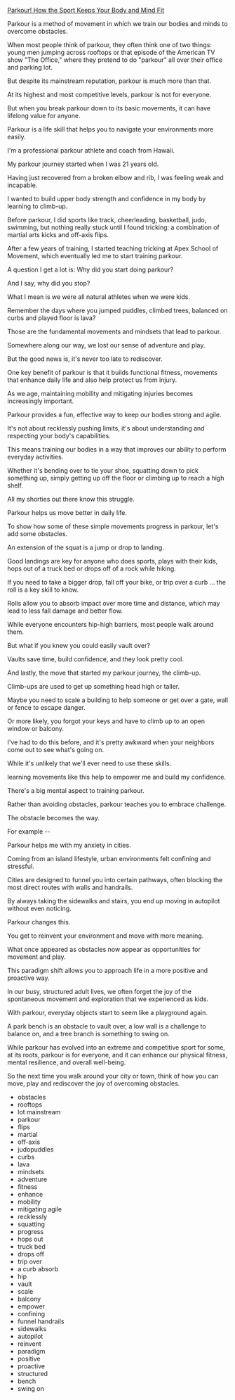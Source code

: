 [Parkour! How the Sport Keeps Your Body and Mind Fit](https://www.youtube.com/watch?v=Jb5VTn5D3ao)

Parkour is a method of movement in which we train our bodies and minds to overcome obstacles.

When most people think of parkour, they often think one of two things: young men jumping across rooftops or that episode of the American TV show "The Office," where they pretend to do "parkour" all over their office and parking lot.

But despite its mainstream reputation, parkour is much more than that.

At its highest and most competitive levels, parkour is not for everyone.

But when you break parkour down to its basic movements, it can have lifelong value for anyone.

Parkour is a life skill that helps you to navigate your environments more easily.

I'm a professional parkour athlete and coach from Hawaii.

My parkour journey started when I was 21 years old.

Having just recovered from a broken elbow and rib, I was feeling weak and incapable.

I wanted to build upper body strength and confidence in my body by learning to climb-up.

Before parkour, I did sports like track, cheerleading, basketball, judo, swimming, but nothing really stuck until I found tricking: a combination of martial arts kicks and off-axis flips.

After a few years of training, I started teaching tricking at Apex School of Movement, which eventually led me to start training parkour.

A question I get a lot is: Why did you start doing parkour?

And I say, why did you stop?

What I mean is we were all natural athletes when we were kids.

Remember the days where you jumped puddles, climbed trees, balanced on curbs and played floor is lava?

Those are the fundamental movements and mindsets that lead to parkour.

Somewhere along our way, we lost our sense of adventure and play.

But the good news is, it's never too late to rediscover.

One key benefit of parkour is that it builds functional fitness, movements that enhance daily life and also help protect us from injury.

As we age, maintaining mobility and mitigating injuries becomes increasingly important.

Parkour provides a fun, effective way to keep our bodies strong and agile.

It's not about recklessly pushing limits, it's about understanding and respecting your body's capabilities.

This means training our bodies in a way that improves our ability to perform everyday activities.

Whether it's bending over to tie your shoe, squatting down to pick something up, simply getting up off the floor or climbing up to reach a high shelf.

All my shorties out there know this struggle.

Parkour helps us move better in daily life.

To show how some of these simple movements progress in parkour, let's add some obstacles.

An extension of the squat is a jump or drop to landing.

Good landings are key for anyone who does sports, plays with their kids, hops out of a truck bed or drops off of a rock while hiking.

If you need to take a bigger drop, fall off your bike, or trip over a curb ... the roll is a key skill to know.

Rolls allow you to absorb impact over more time and distance, which may lead to less fall damage and better flow.

While everyone encounters hip-high barriers, most people walk around them.

But what if you knew you could easily vault over?

Vaults save time, build confidence, and they look pretty cool.

And lastly, the move that started my parkour journey, the climb-up.

Climb-ups are used to get up something head high or taller.

Maybe you need to scale a building to help someone or get over a gate, wall or fence to escape danger.

Or more likely, you forgot your keys and have to climb up to an open window or balcony.

I've had to do this before, and it's pretty awkward when your neighbors come out to see what's going on.

While it's unlikely that we'll ever need to use these skills.

learning movements like this help to empower me and build my confidence.

There's a big mental aspect to training parkour.

Rather than avoiding obstacles, parkour teaches you to embrace challenge.

The obstacle becomes the way.

For example --

Parkour helps me with my anxiety in cities.

Coming from an island lifestyle, urban environments felt confining and stressful.

Cities are designed to funnel you into certain pathways, often blocking the most direct routes with walls and handrails.

By always taking the sidewalks and stairs, you end up moving in autopilot without even noticing.

Parkour changes this.

You get to reinvent your environment and move with more meaning.

What once appeared as obstacles now appear as opportunities for movement and play.

This paradigm shift allows you to approach life in a more positive and proactive way.

In our busy, structured adult lives, we often forget the joy of the spontaneous movement and exploration that we experienced as kids.

With parkour, everyday objects start to seem like a playground again.

A park bench is an obstacle to vault over, a low wall is a challenge to balance on, and a tree branch is something to swing on.

While parkour has evolved into an extreme and competitive sport for some, at its roots, parkour is for everyone, and it can enhance our physical fitness, mental resilience, and overall well-being.

So the next time you walk around your city or town, think of how you can move, play and rediscover the joy of overcoming obstacles. 


- obstacles 
- rooftops 
- lot mainstream 
- parkour 
- flips 
- martial 
- off-axis 
- judopuddles 
- curbs 
- lava 
- mindsets 
- adventure 
- fitness 
- enhance 
- mobility 
- mitigating agile 
- recklessly 
- squatting 
- progress 
- hops out 
- truck bed 
- drops off
- trip over 
- a curb absorb 
- hip 
- vault 
- scale 
- balcony 
- empower 
- confining 
- funnel handrails 
- sidewalks 
- autopilot 
- reinvent 
- paradigm 
- positive 
- proactive 
- structured 
- bench
- swing on